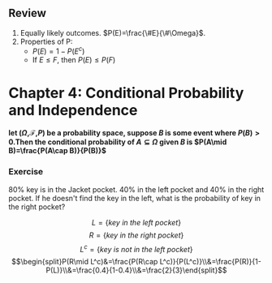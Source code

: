 ## Review
1. Equally likely outcomes. $P(E)=\frac{\#E}{\#\Omega}$.
2. Properties of P:
    * $P(E)=1-P(E^c)$
    * If $E\leq F$, then $P(E)\leq P(F)$
# Chapter 4: Conditional Probability and Independence
**let ($\Omega$,$\mathcal{F}$,$P$) be a probability space, suppose $B$ is some event where $P(B)>0$.Then the conditional probability of $A\subseteq\Omega$ given $B$ is $P(A\mid B)=\frac{P(A\cap B)}{P(B)}$**

### Exercise
80% key is in the Jacket pocket. 40% in the left pocket and 40% in the right pocket. If he doesn't find the key in the left, what is the probability of key in the right pocket?

$$L=\{key\ in\ the\ left\ pocket\}$$
$$R=\{key\ in\ the\ right\ pocket\}$$
$$L^c=\{key\ is\ not\ in\ the\ left\ pocket\}$$
$$\begin{split}P(R\mid L^c)&=\frac{P(R\cap L^c)}{P(L^c)}\\&=\frac{P(R)}{1-P(L)}\\&=\frac{0.4}{1-0.4}\\&=\frac{2}{3}\end{split}$$

